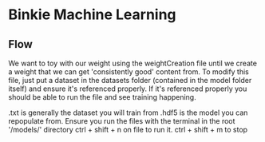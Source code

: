 # Binkie Machine Learning

## Flow

We want to toy with our weight using the weightCreation file until we create a weight that we can get 'consistently good' content from. To modify this file, just put a dataset in the datasets folder (contained in the model folder itself) and ensure it's referenced properly. If it's referenced properly you should be able to run the file and see training happening.

.txt is generally the dataset you will train from
.hdf5 is the model you can repopulate from.
Ensure you run the files with the terminal in the root '/models/' directory
ctrl + shift + n on file to run it. ctrl + shift + m to stop
